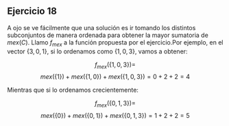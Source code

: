 ## Ejercicio 18

A ojo se ve fácilmente que una solución es ir tomando los distintos subconjuntos de manera ordenada para obtener la mayor sumatoria de $mex(C)$. Llamo $f_{mex}$ a la función propuesta por el ejercicio.Por ejemplo, en el vector $\lbrace3, 0, 1\rbrace$, si lo ordenamos como $\lbrace 1, 0, 3\rbrace$, vamos a obtener:

$$
f_{mex}(\lbrace 1, 0, 3\rbrace) =
$$
$$ 
mex(\lbrace 1 \rbrace) + mex(\lbrace 1, 0\rbrace) + mex(\lbrace 1, 0, 3\rbrace) = 0 + 2+ 2 = 4
$$

Mientras que si lo ordenamos crecientemente:

$$
f_{mex}(\lbrace 0, 1, 3\rbrace) =
$$
$$
mex(\lbrace 0 \rbrace) + mex(\lbrace 0, 1\rbrace) + mex(\lbrace 0, 1, 3\rbrace) = 1 + 2+ 2 = 5
$$